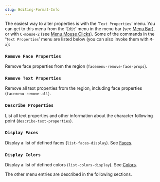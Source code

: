 ```yaml
---
slug: Editing-Format-Info
---
```


The easiest way to alter properties is with the ‘`Text Properties`’ menu. You can get to this menu from the ‘`Edit`’ menu in the menu bar (see [Menu Bar](Menu-Bar)), or with `C-mouse-2` (see [Menu Mouse Clicks](Menu-Mouse-Clicks)). Some of the commands in the ‘`Text Properties`’ menu are listed below (you can also invoke them with `M-x`):

### `Remove Face Properties`

Remove face properties from the region (`facemenu-remove-face-props`).

### `Remove Text Properties`

Remove all text properties from the region, including face properties (`facemenu-remove-all`).

### `Describe Properties`

List all text properties and other information about the character following point (`describe-text-properties`).

### `Display Faces`

Display a list of defined faces (`list-faces-display`). See [Faces](Faces).

### `Display Colors`

Display a list of defined colors (`list-colors-display`). See [Colors](Colors).

The other menu entries are described in the following sections.
